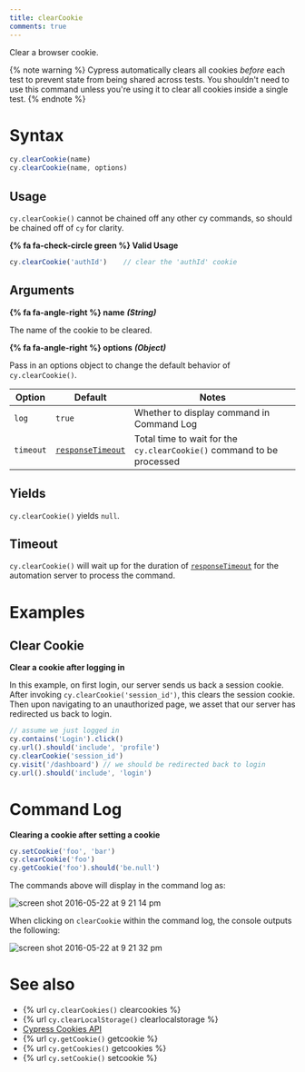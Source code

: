 ```yaml
---
title: clearCookie
comments: true
---
```


Clear a browser cookie.

{% note warning %}
Cypress automatically clears all cookies *before* each test to prevent state from being shared across tests. You shouldn't need to use this command unless you're using it to clear all cookies inside a single test.
{% endnote %}

# Syntax


```javascript
cy.clearCookie(name)
cy.clearCookie(name, options)
```

## Usage

`cy.clearCookie()` cannot be chained off any other cy commands, so should be chained off of `cy` for clarity.

**{% fa fa-check-circle green %} Valid Usage**

```javascript
cy.clearCookie('authId')    // clear the 'authId' cookie
```

## Arguments

**{% fa fa-angle-right %} name** ***(String)***

The name of the cookie to be cleared.

**{% fa fa-angle-right %} options** ***(Object)***

Pass in an options object to change the default behavior of `cy.clearCookie()`.

Option | Default | Notes
--- | --- | ---
`log` | `true` | Whether to display command in Command Log
`timeout` | [`responseTimeout`](https://on.cypress.io/guides/configuration#timeouts) | Total time to wait for the `cy.clearCookie()` command to be processed

## Yields

`cy.clearCookie()` yields `null`.

## Timeout

`cy.clearCookie()` will wait up for the duration of [`responseTimeout`](https://on.cypress.io/guides/configuration#timeouts) for the automation server to process the command.

# Examples

## Clear Cookie

**Clear a cookie after logging in**

In this example, on first login, our server sends us back a session cookie. After invoking `cy.clearCookie('session_id')`, this clears the session cookie. Then upon navigating to an unauthorized page, we asset that our server has redirected us back to login.

```javascript
// assume we just logged in
cy.contains('Login').click()
cy.url().should('include', 'profile')
cy.clearCookie('session_id')
cy.visit('/dashboard') // we should be redirected back to login
cy.url().should('include', 'login')
```

# Command Log

**Clearing a cookie after setting a cookie**

```javascript
cy.setCookie('foo', 'bar')
cy.clearCookie('foo')
cy.getCookie('foo').should('be.null')
```

The commands above will display in the command log as:

![screen shot 2016-05-22 at 9 21 14 pm](https://cloud.githubusercontent.com/assets/1268976/15458066/345b5bb8-2063-11e6-91bb-173421c8440a.png)

When clicking on `clearCookie` within the command log, the console outputs the following:

![screen shot 2016-05-22 at 9 21 32 pm](https://cloud.githubusercontent.com/assets/1268976/15458067/345dba3e-2063-11e6-8739-af971bc79068.png)

# See also

- {% url `cy.clearCookies()` clearcookies %}
- {% url `cy.clearLocalStorage()` clearlocalstorage %}
- [Cypress Cookies API](https://on.cypress.io/api/cookies)
- {% url `cy.getCookie()` getcookie %}
- {% url `cy.getCookies()` getcookies %}
- {% url `cy.setCookie()` setcookie %}
